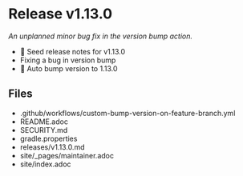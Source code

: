 # Release v1.13.0

_An unplanned minor bug fix in the version bump action._

- 📝 Seed release notes for v1.13.0
- Fixing a bug in version bump
- 🔼 Auto bump version to 1.13.0

## Files

- .github/workflows/custom-bump-version-on-feature-branch.yml
- README.adoc
- SECURITY.md
- gradle.properties
- releases/v1.13.0.md
- site/_pages/maintainer.adoc
- site/index.adoc
